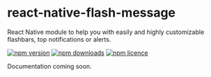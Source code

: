 # react-native-flash-message

React Native module to help you with easily and highly customizable flashbars, top notifications or alerts.

[![npm version](http://img.shields.io/npm/v/react-native-flash-message.svg?style=flat-square)](https://npmjs.org/package/react-native-flash-message "View this project on npm")
[![npm downloads](http://img.shields.io/npm/dm/react-native-flash-message.svg?style=flat-square)](https://npmjs.org/package/react-native-flash-message "View this project on npm")
[![npm licence](http://img.shields.io/npm/l/react-native-flash-message.svg?style=flat-square)](https://npmjs.org/package/react-native-flash-message "View this project on npm")

Documentation coming soon.
